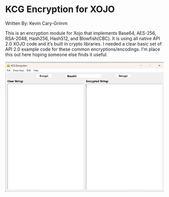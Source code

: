 # **KCG Encryption for XOJO**

Written By: Kevin Cary-Grimm

This is an encryption module for Xojo that implements Base64, AES-256, RSA-2048, Hash256, Hash512, and Blowfish(CBC). It is using all native API 2.0 XOJO code and it’s built in crypto libraries. I needed a clear basic set of API 2.0 example code for these common encryptions/encodings. I’m place this out here hoping someone else finds it useful.  
  
![](media/53bff4a86907c9b43beeead6fc19cd32.png)
